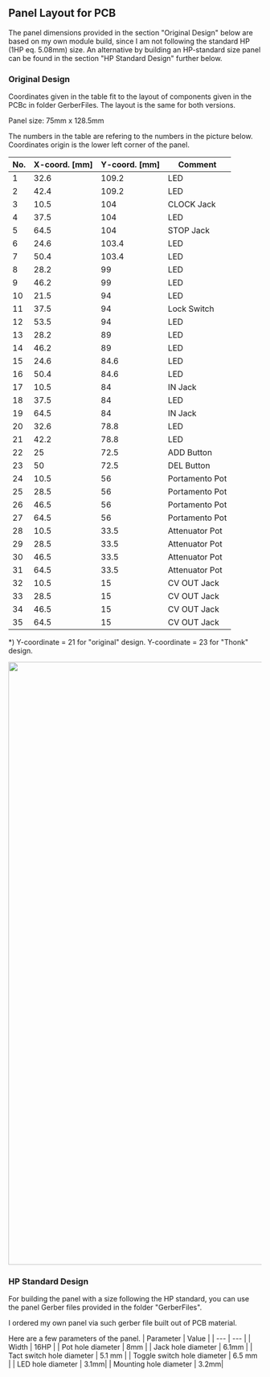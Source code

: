 ## Panel Layout for PCB

The panel dimensions provided in the section "Original Design" below are based on my own module build, since I am not following the standard HP (1HP eq. 5.08mm) size.
An alternative by building an HP-standard size panel can be found in the section "HP Standard Design" further below.

### Original Design
Coordinates given in the table fit to the layout of components given in the PCBc in folder GerberFiles.
The layout is the same for both versions.

Panel size: 75mm x 128.5mm

The numbers in the table are refering to the numbers in the picture below.
Coordinates origin is the lower left corner of the panel.


| No. | X-coord. [mm] | Y-coord. [mm] | Comment |
| --- | --- | --- | --- |
| 1 | 32.6 | 109.2 | LED |
| 2 | 42.4 | 109.2 | LED |
| 3 | 10.5 | 104 | CLOCK Jack |
| 4 | 37.5 | 104 | LED |
| 5 | 64.5 | 104 | STOP Jack |
| 6 | 24.6 | 103.4 | LED |
| 7 | 50.4 | 103.4 | LED |
| 8 | 28.2 | 99 | LED |
| 9 | 46.2 | 99 | LED |
| 10 | 21.5| 94 | LED |
| 11 | 37.5 | 94 | Lock Switch |
| 12 | 53.5 | 94 | LED |
| 13 | 28.2 | 89 | LED |
| 14 | 46.2 | 89 | LED |
| 15 | 24.6 | 84.6 | LED |
| 16 | 50.4 | 84.6 | LED |
| 17 | 10.5 | 84 | IN Jack |
| 18 | 37.5 | 84 | LED |
| 19 | 64.5 | 84 | IN Jack |
| 20 | 32.6 | 78.8 | LED |
| 21 | 42.2 | 78.8 | LED |
| 22 | 25 | 72.5 | ADD Button |
| 23 | 50 | 72.5 | DEL Button |
| 24 | 10.5 | 56 | Portamento Pot |
| 25 | 28.5 | 56 | Portamento Pot |
| 26 | 46.5 | 56 | Portamento Pot |
| 27 | 64.5 | 56 | Portamento Pot |
| 28 | 10.5 | 33.5 | Attenuator Pot |
| 29 | 28.5 | 33.5 | Attenuator Pot |
| 30 | 46.5 | 33.5 | Attenuator Pot |
| 31 | 64.5 | 33.5 | Attenuator Pot |
| 32 | 10.5 | 15 | CV OUT Jack |
| 33 | 28.5 | 15 | CV OUT Jack |
| 34 | 46.5 | 15 | CV OUT Jack |
| 35 | 64.5 | 15 | CV OUT Jack |

*) Y-coordinate = 21 for "original" design. Y-coordinate = 23 for "Thonk" design.

<img height="1200" src="https://github.com/TOILmodular/GARGLER/assets/97026614/c4168169-6e89-43c5-84bd-00797c4fa84f">

### HP Standard Design
For building the panel with a size following the HP standard, you can use the panel Gerber files provided in the folder "GerberFiles".

I ordered my own panel via such gerber file built out of PCB material.

Here are a few parameters of the panel.
| Parameter | Value |
| --- | --- |
| Width | 16HP |
| Pot hole diameter | 8mm |
| Jack hole diameter | 6.1mm |
| Tact switch hole diameter | 5.1 mm |
| Toggle switch hole diameter | 6.5 mm |
| LED hole diameter | 3.1mm|
| Mounting hole diameter | 3.2mm|
